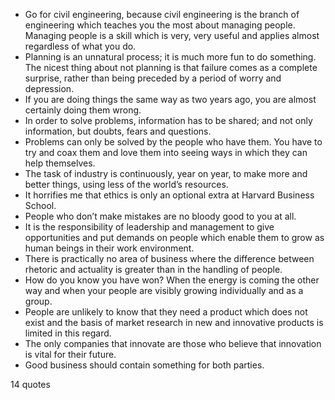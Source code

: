  - Go for civil engineering, because civil engineering is the branch of engineering which teaches you the most about managing people. Managing people is a skill which is very, very useful and applies almost regardless of what you do.
 - Planning is an unnatural process; it is much more fun to do something. The nicest thing about not planning is that failure comes as a complete surprise, rather than being preceded by a period of worry and depression.
 - If you are doing things the same way as two years ago, you are almost certainly doing them wrong.
 - In order to solve problems, information has to be shared; and not only information, but doubts, fears and questions.
 - Problems can only be solved by the people who have them. You have to try and coax them and love them into seeing ways in which they can help themselves.
 - The task of industry is continuously, year on year, to make more and better things, using less of the world’s resources.
 - It horrifies me that ethics is only an optional extra at Harvard Business School.
 - People who don’t make mistakes are no bloody good to you at all.
 - It is the responsibility of leadership and management to give opportunities and put demands on people which enable them to grow as human beings in their work environment.
 - There is practically no area of business where the difference between rhetoric and actuality is greater than in the handling of people.
 - How do you know you have won? When the energy is coming the other way and when your people are visibly growing individually and as a group.
 - People are unlikely to know that they need a product which does not exist and the basis of market research in new and innovative products is limited in this regard.
 - The only companies that innovate are those who believe that innovation is vital for their future.
 - Good business should contain something for both parties.

14 quotes